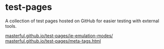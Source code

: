 # test-pages
A collection of test pages hosted on GitHub for easier testing with external tools.


[masterful.github.io/test-pages/ie-emulation-modes/](http://masterful.github.io/test-pages/ie-emulation-modes/)
[masterful.github.io/test-pages/meta-tags.html](http://masterful.github.io/test-pages/meta-tags.html)
